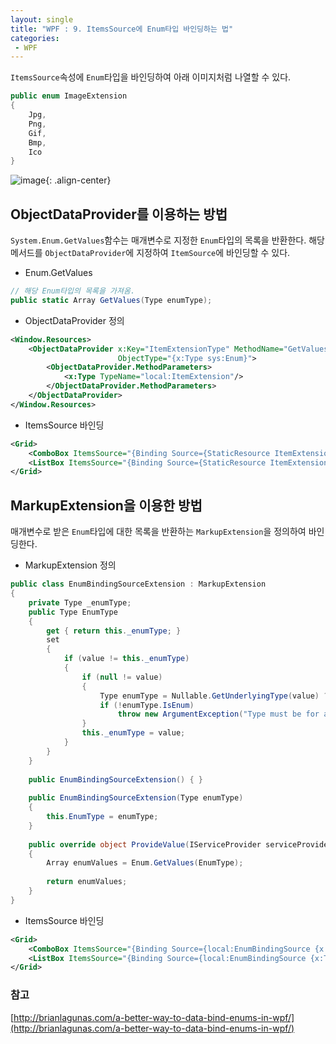 ```yaml
---
layout: single
title: "WPF : 9. ItemsSource에 Enum타입 바인딩하는 법"
categories:
 - WPF
---
```


`ItemsSource`속성에 `Enum`타입을 바인딩하여 아래 이미지처럼 나열할 수 있다.

```csharp
public enum ImageExtension
{
    Jpg,
    Png,
    Gif,
    Bmp,
    Ico
}
```

![image](https://user-images.githubusercontent.com/38006679/147892233-756b72fc-1f69-49d6-9a43-e02ae24bfb0c.png){: .align-center}


## ObjectDataProvider를 이용하는 방법

`System.Enum.GetValues`함수는 매개변수로 지정한 `Enum`타입의 목록을 반환한다. 해당 메서드를 `ObjectDataProvider`에 지정하여 `ItemSource`에 바인딩할 수 있다.

- Enum.GetValues

```csharp
// 해당 Enum타입의 목록을 가져옴.
public static Array GetValues(Type enumType);
```

- ObjectDataProvider 정의

```xml
<Window.Resources>
    <ObjectDataProvider x:Key="ItemExtensionType" MethodName="GetValues"
                        ObjectType="{x:Type sys:Enum}">
        <ObjectDataProvider.MethodParameters>
            <x:Type TypeName="local:ItemExtension"/>
        </ObjectDataProvider.MethodParameters>
    </ObjectDataProvider>
</Window.Resources>
```

- ItemsSource 바인딩

```xml
<Grid>
    <ComboBox ItemsSource="{Binding Source={StaticResource ItemExtensionType}}" />
    <ListBox ItemsSource="{Binding Source={StaticResource ItemExtensionType}}" /> 
</Grid>
```

## MarkupExtension을 이용한 방법

매개변수로 받은 `Enum`타입에 대한 목록을 반환하는 `MarkupExtension`을 정의하여 바인딩한다.

- MarkupExtension 정의

```csharp
public class EnumBindingSourceExtension : MarkupExtension
{
    private Type _enumType;
    public Type EnumType
    {
        get { return this._enumType; }
        set
        {
            if (value != this._enumType)
            {
                if (null != value)
                {
                    Type enumType = Nullable.GetUnderlyingType(value) ?? value;
                    if (!enumType.IsEnum)
                        throw new ArgumentException("Type must be for an Enum.");
                }
                this._enumType = value;
            }
        }
    }
    
    public EnumBindingSourceExtension() { }
    
    public EnumBindingSourceExtension(Type enumType)
    {
        this.EnumType = enumType;
    }
    
    public override object ProvideValue(IServiceProvider serviceProvider)
    {
        Array enumValues = Enum.GetValues(EnumType);
        
        return enumValues;
    }
}
```

- ItemsSource 바인딩

```xml
<Grid>
    <ComboBox ItemsSource="{Binding Source={local:EnumBindingSource {x:Type local:ItemExtension}}}"/>
    <ListBox ItemsSource="{Binding Source={local:EnumBindingSource {x:Type local:ItemExtension}}}"/>
</Grid>
```

### 참고

[http://brianlagunas.com/a-better-way-to-data-bind-enums-in-wpf/](http://brianlagunas.com/a-better-way-to-data-bind-enums-in-wpf/)
